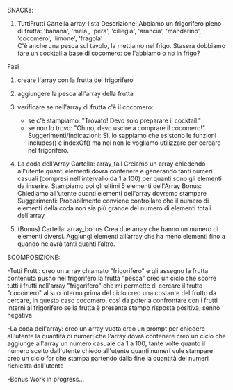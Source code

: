 SNACKs:
1. TuttiFrutti
Cartella array-lista
Descrizione:
Abbiamo un frigorifero pieno di frutta: 'banana', 'mela', 'pera', 'ciliegia', 'arancia', 'mandarino', 'cocomero', 'limone', 'fragola'  
C'è anche una pesca sul tavolo, la mettiamo nel frigo.
Stasera dobbiamo fare un cocktail a base di cocomero: ce l'abbiamo o no in frigo?

Fasi
1. creare l'array con la frutta del frigorifero
2. aggiungere la pesca all'array della frutta
3. verificare se nell'array di frutta c'è il cocomero:
   - se c'è stampiamo: "Trovato! Devo solo preparare il cocktail."
   - se non lo trovo: "Oh no, devo uscire a comprare il cocomero!"
Suggerimenti/Indicazioni:
Sì, lo sappiamo che esistono le funzioni includes() e indexOf() ma noi non le vogliamo utilizzare per cercare nel frigorifero.


2. La coda dell'Array
Cartella: array_tail
Creiamo  un array chiedendo all'utente quanti elementi dovrà contenere e
generando tanti numeri casuali (compresi nell'intervallo da 1 a 100) per quanti sono gli elementi da inserire.
Stampiamo poi gli ultimi 5 elementi dell'Array
Bonus:
Chiediamo all'utente quanti elementi dell'array dovremo stampare
Suggerimenti:
Probabilmente  conviene controllare che il numero di elementi della coda non sia più grande del numero di elementi totali dell'array


3.  (Bonus)
Cartella: array_bonus
Crea due array che hanno un numero di elementi diversi.
Aggiungi elementi all’array che ha meno elementi fino a quando ne avrà tanti quanti l’altro.



SCOMPOSIZIONE:

-Tutti Frutti:
creo un array chiamato "frigorifero" e gli assegno la frutta contenuta
pusho nel frigorifero la frutta "pesca"
creo un ciclo che scorre tutti i frutti nell'array "frigorifero" che mi permette di cercare il frutto "cocomero" al suo interno
    prima del ciclo creo una costante del frutto da cercare, in questo caso cocomero, così da poterla confrontare con i frutti interni al frigorifero
se la frutta è presente stampo risposta positiva, sennò negativa

-La coda dell'array:
creo un array vuota
creo un prompt per chiedere all'utente la quantità di numeri che l'array dovrà contenere
creo un ciclo che aggiunge all'array un numero casuale da 1 a 100, tante volte quanto il numero scelto dall'utente
chiedo all'utente quanti numeri vule stampare
creo un ciclo for che stampa partendo dalla fine la quantità dei numeri richiesta dall'utente

-Bonus
Work in progress...

